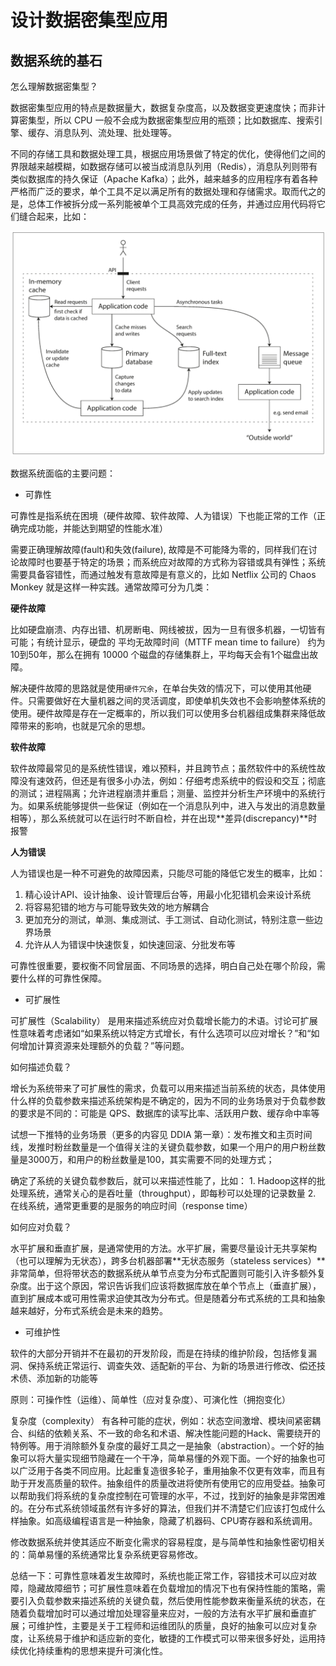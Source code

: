 # 设计数据密集型应用

## 数据系统的基石

怎么理解数据密集型？

数据密集型应用的特点是数据量大，数据复杂度高，以及数据变更速度快；而非计算密集型，所以 CPU 一般不会成为数据密集型应用的瓶颈；比如数据库、搜索引擎、缓存、消息队列、流处理、批处理等。

不同的存储工具和数据处理工具，根据应用场景做了特定的优化，使得他们之间的界限越来越模糊，如数据存储可以被当成消息队列用（Redis），消息队列则带有类似数据库的持久保证（Apache Kafka）；此外，越来越多的应用程序有着各种严格而广泛的要求，单个工具不足以满足所有的数据处理和存储需求。取而代之的是，总体工作被拆分成一系列能被单个工具高效完成的任务，并通过应用代码将它们缝合起来，比如：

![&#x4E00;&#x79CD;&#x53EF;&#x80FD;&#x7684;&#x6570;&#x636E;&#x7CFB;&#x7EDF;&#x7684;&#x7ED3;&#x6784;](../../.gitbook/assets/ddia-1-1.png)

数据系统面临的主要问题：

* 可靠性

可靠性是指系统在困境（硬件故障、软件故障、人为错误）下也能正常的工作（正确完成功能，并能达到期望的性能水准）

需要正确理解故障\(fault\)和失效\(failure\), 故障是不可能降为零的，同样我们在讨论故障时也要基于特定的场景；而系统应对故障的方式称为容错或具有弹性；系统需要具备容错性，而通过触发有意故障是有意义的，比如 Netflix 公司的 Chaos Monkey 就是这样一种实践。通常故障可分为几类：

**硬件故障**

比如硬盘崩溃、内存出错、机房断电、网线被拔，因为一旦有很多机器，一切皆有可能；有统计显示，硬盘的 平均无故障时间（MTTF mean time to failure） 约为10到50年，那么在拥有 10000 个磁盘的存储集群上，平均每天会有1个磁盘出故障。

解决硬件故障的思路就是使用`硬件冗余`，在单台失效的情况下，可以使用其他硬件。只需要做好在大量机器之间的灵活调度，即使单机失效也不会影响整体系统的使用。硬件故障是存在一定概率的，所以我们可以使用多台机器组成集群来降低故障带来的影响，也就是冗余的思想。

**软件故障**

软件故障最常见的是系统性错误，难以预料，并且跨节点；虽然软件中的系统性故障没有速效药，但还是有很多小办法，例如：仔细考虑系统中的假设和交互；彻底的测试；进程隔离；允许进程崩溃并重启；测量、监控并分析生产环境中的系统行为。如果系统能够提供一些保证（例如在一个消息队列中，进入与发出的消息数量相等），那么系统就可以在运行时不断自检，并在出现**差异\(discrepancy\)**时报警

**人为错误**

人为错误也是一种不可避免的故障因素，只能尽可能的降低它发生的概率，比如：

1. 精心设计API、设计抽象、设计管理后台等，用最小化犯错机会来设计系统
2. 将容易犯错的地方与可能导致失效的地方解耦合 
3. 更加充分的测试，单测、集成测试、手工测试、自动化测试，特别注意一些边界场景 
4. 允许从人为错误中快速恢复，如快速回滚、分批发布等

可靠性很重要，要权衡不同曾层面、不同场景的选择，明白自己处在哪个阶段，需要什么样的可靠性保障。

* 可扩展性

可扩展性（Scalability） 是用来描述系统应对负载增长能力的术语。讨论可扩展性意味着考虑诸如“如果系统以特定方式增长，有什么选项可以应对增长？”和“如何增加计算资源来处理额外的负载？”等问题。

如何描述负载？

增长为系统带来了可扩展性的需求，负载可以用来描述当前系统的状态，具体使用什么样的负载参数来描述系统架构是不确定的，因为不同的业务场景对于负载参数的要求是不同的：可能是 QPS、数据库的读写比率、活跃用户数、缓存命中率等

试想一下推特的业务场景（更多的内容见 DDIA 第一章）：发布推文和主页时间线，发推时粉丝数量是一个值得关注的关键负载参数，如果一个用户的用户粉丝数量是3000万，和用户的粉丝数量是100，其实需要不同的处理方式；

确定了系统的关键负载参数后，就可以来描述性能了，比如： 1. Hadoop这样的批处理系统，通常关心的是吞吐量（throughput），即每秒可以处理的记录数量 2. 在线系统，通常更重要的是服务的响应时间（response time）

如何应对负载？

水平扩展和垂直扩展，是通常使用的方法。水平扩展，需要尽量设计无共享架构（也可以理解为无状态），跨多台机器部署**无状态服务（stateless services）**非常简单，但将带状态的数据系统从单节点变为分布式配置则可能引入许多额外复杂度。出于这个原因，常识告诉我们应该将数据库放在单个节点上（垂直扩展），直到扩展成本或可用性需求迫使其改为分布式。但是随着分布式系统的工具和抽象越来越好，分布式系统会是未来的趋势。

* 可维护性

软件的大部分开销并不在最初的开发阶段，而是在持续的维护阶段，包括修复漏洞、保持系统正常运行、调查失效、适配新的平台、为新的场景进行修改、偿还技术债、添加新的功能等

原则：可操作性（运维）、简单性（应对复杂度）、可演化性（拥抱变化）

复杂度（complexity） 有各种可能的症状，例如：状态空间激增、模块间紧密耦合、纠结的依赖关系、不一致的命名和术语、解决性能问题的Hack、需要绕开的特例等。用于消除额外复杂度的最好工具之一是抽象（abstraction）。一个好的抽象可以将大量实现细节隐藏在一个干净，简单易懂的外观下面。一个好的抽象也可以广泛用于各类不同应用。比起重复造很多轮子，重用抽象不仅更有效率，而且有助于开发高质量的软件。抽象组件的质量改进将使所有使用它的应用受益。抽象可以帮助我们将系统的复杂度控制在可管理的水平，不过，找到好的抽象是非常困难的。在分布式系统领域虽然有许多好的算法，但我们并不清楚它们应该打包成什么样抽象。如高级编程语言是一种抽象，隐藏了机器码、CPU寄存器和系统调用。

修改数据系统并使其适应不断变化需求的容易程度，是与简单性和抽象性密切相关的：简单易懂的系统通常比复杂系统更容易修改。

总结一下：可靠性意味着发生故障时，系统也能正常工作，容错技术可以应对故障，隐藏故障细节；可扩展性意味着在负载增加的情况下也有保持性能的策略，需要引入负载参数来描述系统的关键负载，然后使用性能参数来衡量系统的状态，在随着负载增加时可以通过增加处理容量来应对，一般的方法有水平扩展和垂直扩展；可维护性，主要是关于工程师和运维团队的质量，良好的抽象可以应对复杂度，让系统易于维护和适应新的变化，敏捷的工作模式可以带来很多好处，运用持续优化持续重构的思想来提升可演化性。

